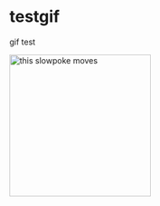 # testgif

gif test

<HTML>
    <HEAD>
    </HEAD>
        <BODY>
            <img src="https://media.giphy.com/media/7xF9LDdvsxnycH2Xbe/giphy.gif" alt="this slowpoke moves"  width=250/>
        </BODY>
</HTML>
